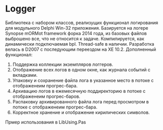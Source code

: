 # Logger
Библиотека с набором классов, реализущих функционал логирования для модульного Delphi Win-32 приложения.
Базируется на логере Synopse mORMot framework форка 2014 года, из базовых файлов выброшено все, что не относится к задаче.
Компилируется, как динамически подключаемая bpl.
Thread-safe в наличии.
Разработка велась в D2007 с последующим переездом на XE 10.2.
Дополненный функционал: 
1. Поддержка коллекции экземпляров логгеров.
2. Отображение всех логов в одном окне, как журнала событий с вкладками.
3. Упаковку и сохранение файла лога в указанное место в потоке с отображенеим прогрес-бара.
4. Архивацию логов в ежемесячную поддиректорию в потоке с отображенеим прогрес-баров.
5. Распаковку архивированного файла лога перед просмотром в потоке с отображенеим прогрес-бара.
6. Корректное хранение и отображение кирилических символов.

Прмер использования в LibUsing.Pas
